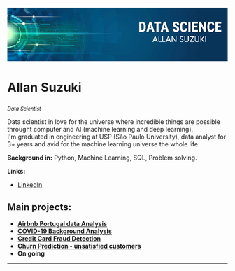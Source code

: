 <p align="center">
  <img src="intro_banner.png" >
</p>

# Allan Suzuki
<sub>*Data Scientist*</sub>

Data scientist in love for the universe where incredible things are possible throught computer and AI (machine learning and deep learning).
<br> I'm graduated in engineering at USP (São Paulo University), data analyst for 3+ years and avid for the machine learning universe the whole life.

**Background in:** Python, Machine Learning, SQL, Problem solving.

**Links:**
* [LinkedIn](https://www.linkedin.com/in/allanysuzuki)
<!--* [Medium](https://medium.com/@asuzukipk) -->


## Main projects:

* [**Airbnb Portugal data Analysis**](https://github.com/allansuzuki/AirbnbPT_Analisys)
* [**COVID-19 Background Analysis**](https://github.com/allansuzuki/Brazil_Covid19_Analysis)
* [**Credit Card Fraud Detection**](https://github.com/allansuzuki/Credit_Card_Fraud)
* [**Churn Prediction - unsatisfied customers**](https://github.com/allansuzuki/Churn_Prediction)
* **On going**

---




